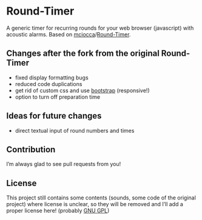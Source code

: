 Round-Timer
===========

A generic timer for recurring rounds for your web browser (javascript) with acoustic alarms. Based on [mciocca](https://github.com/mciocca)/[Round-Timer](https://github.com/mciocca/Round-Timer).

## Changes after the fork from the original Round-Timer

* fixed display formatting bugs
* reduced code duplications
* get rid of custom css and use [bootstrap](http://getbootstrap.com) (responsive!)
* option to turn off preparation time

## Ideas for future changes

* direct textual input of round numbers and times

## Contribution

I’m always glad to see pull requests from you!

## License

This project still contains some contents (sounds, some code of the original project) where license is unclear, so they will be removed and I’ll add a proper license here! (probably [GNU GPL](http://www.gnu.org/licenses/gpl.html))
